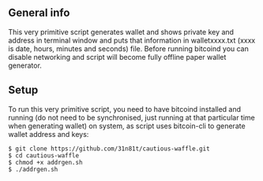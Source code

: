 ## General info
This very primitive script generates wallet and shows private key and address in terminal window and puts that information in walletxxxx.txt (xxxx is date, hours, minutes and seconds) file. Before running bitcoind you can disable networking and script will become fully offline paper wallet generator.

## Setup
To run this very primitive script, you need to have bitcoind installed and running (do not need to be synchronised, just running at that particular time when generating wallet) on system, as script uses bitcoin-cli to generate wallet address and keys:

```
$ git clone https://github.com/31n81t/cautious-waffle.git
$ cd cautious-waffle
$ chmod +x addrgen.sh
$ ./addrgen.sh
```

